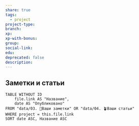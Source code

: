 ```yaml
---
share: true
tags:
  - project
project-type: 
branch: 
xp: 
xp-with-bonus: 
group: 
social-link: 
edu: 
deprecated: false
description: 
---
```


## Заметки и статьи
```dataview
TABLE WITHOUT ID
    file.link AS "Название",
    date AS "Опубликовано"
FROM "data/03. 🌱Ваши заметки" OR "data/04. 🪴Ваши статьи"
WHERE project = this.file.link
SORT date ASC, Название ASC
```
